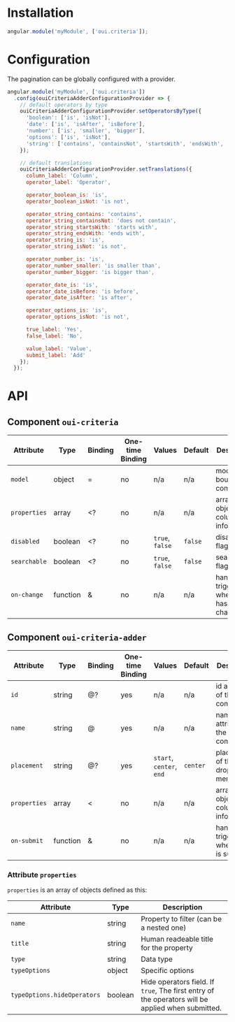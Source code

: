 # Installation

```js
angular.module('myModule', ['oui.criteria']);
```

# Configuration

The pagination can be globally configured with a provider.

```js
angular.module('myModule', ['oui.criteria'])
  .config(ouiCriteriaAdderConfigurationProvider => {
    // default operators by type
    ouiCriteriaAdderConfigurationProvider.setOperatorsByType({
      'boolean': ['is', 'isNot'],
      'date': ['is', 'isAfter', 'isBefore'],
      'number': ['is', 'smaller', 'bigger'],
      'options': ['is', 'isNot'],
      'string': ['contains', 'containsNot', 'startsWith', 'endsWith', 'is', 'isNot']
    });

    // default translations
    ouiCriteriaAdderConfigurationProvider.setTranslations({
      column_label: 'Column',
      operator_label: 'Operator',

      operator_boolean_is: 'is',
      operator_boolean_isNot: 'is not',

      operator_string_contains: 'contains',
      operator_string_containsNot: 'does not contain',
      operator_string_startsWith: 'starts with',
      operator_string_endsWith: 'ends with',
      operator_string_is: 'is',
      operator_string_isNot: 'is not',

      operator_number_is: 'is',
      operator_number_smaller: 'is smaller than',
      operator_number_bigger: 'is bigger than',

      operator_date_is: 'is',
      operator_date_isBefore: 'is before',
      operator_date_isAfter: 'is after',

      operator_options_is: 'is',
      operator_options_isNot: 'is not',

      true_label: 'Yes',
      false_label: 'No',

      value_label: 'Value',
      submit_label: 'Add'
    });
  });
```

# API

## Component `oui-criteria`

| Attribute       | Type      | Binding   | One-time Binding  | Values                    | Default   | Description
| ----            | ----      | ----      | ----              | ----                      | ----      | ----
| `model`         | object    | =         | no                | n/a                       | n/a       | model bound to component
| `properties`    | array     | <?        | no                | n/a                       | n/a       | array of objects with columns informations
| `disabled`      | boolean   | <?        | no                | `true`, `false`           | `false`   | disabled flag
| `searchable`    | boolean   | <?        | no                | `true`, `false`           | `false`   | searchable flag
| `on-change`     | function  | &         | no                | n/a                       | n/a       | handler triggered when model has changed

## Component `oui-criteria-adder`

| Attribute       | Type      | Binding   | One-time Binding  | Values                    | Default   | Description
| ----            | ----      | ----      | ----              | ----                      | ----      | ----
| `id`            | string    | @?        | yes               | n/a                       | n/a       | id attribute of the component
| `name`          | string    | @         | yes               | n/a                       | n/a       | name attribute of the component
| `placement`     | string    | @?        | yes               | `start`, `center`, `end`  | `center`  | placement of the dropdown menu
| `properties`    | array     | <         | no                | n/a                       | n/a       | array of objects with columns informations
| `on-submit`     | function  | &         | no                | n/a                       | n/a       | handler triggered when form is submitted

### Attribute `properties`

`properties` is an array of objects defined as this:

| Attribute                   | Type      | Description
| ----                        | ----      | -----
| `name`                      | string    | Property to filter (can be a nested one)
| `title`                     | string    | Human readeable title for the property
| `type`                      | string    | Data type
| `typeOptions`               | object    | Specific options
| `typeOptions.hideOperators` | boolean   | Hide operators field. If `true`, The first entry of the operators will be applied when submitted.

